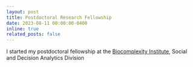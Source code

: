 ```yaml
---
layout: post
title: Postdoctoral Research Fellowship
date: 2023-08-11 00:00:00-0400
inline: true
related_posts: false
---
```


I started my postdoctoral fellowship at the [Biocomplexity Institute](https://biocomplexity.virginia.edu/), Social and Decision Analytics Division